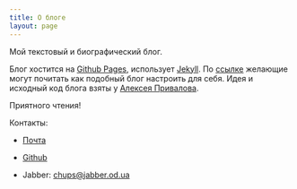 ```yaml
---
title: О блоге
layout: page
---
```


Мой текстовый и биографический блог.

Блог хостится на [Github Pages](https://pages.github.com/), использует [Jekyll](http://jekyllrb.com/). По [ссылке](sergknyz.github.io/setup-blog-on-github/) желающие могут почитать как подобный блог настроить для себя. Идея и исходный код блога взяты у [Алексея Привалова](http://alexprivalov.org/).

Приятного чтения!

Контакты:

* [Почта](mailto:edsgerdijkstra@ya.ru)

* [Github](https://github.com/alexprivalov)

* Jabber: chups@jabber.od.ua